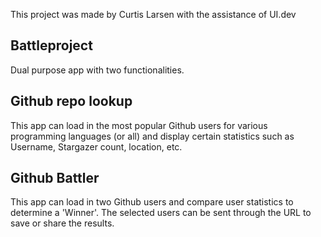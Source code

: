 This project was made by Curtis Larsen with the assistance of UI.dev

## Battleproject

Dual purpose app with two functionalities.

## Github repo lookup

This app can load in the most popular Github users for various programming languages (or all) and display certain statistics such as Username, Stargazer count, location, etc.

## Github Battler

This app can load in two Github users and compare user statistics to determine a 'Winner'. The selected users can be sent through the URL to save or share the results.
